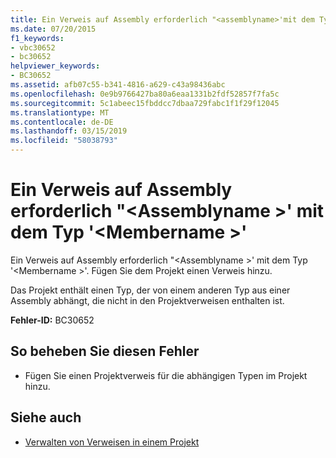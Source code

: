 ```yaml
---
title: Ein Verweis auf Assembly erforderlich "<assemblyname>'mit dem Typ'<membername>"
ms.date: 07/20/2015
f1_keywords:
- vbc30652
- bc30652
helpviewer_keywords:
- BC30652
ms.assetid: afb07c55-b341-4816-a629-c43a98436abc
ms.openlocfilehash: 0e9b9766427ba80a6eaa1331b2fdf52857f7fa5c
ms.sourcegitcommit: 5c1abeec15fbddcc7dbaa729fabc1f1f29f12045
ms.translationtype: MT
ms.contentlocale: de-DE
ms.lasthandoff: 03/15/2019
ms.locfileid: "58038793"
---
```

# <a name="reference-required-to-assembly-assemblyname-containing-the-type-membername"></a>Ein Verweis auf Assembly erforderlich "\<Assemblyname >' mit dem Typ '\<Membername >'
Ein Verweis auf Assembly erforderlich "\<Assemblyname >' mit dem Typ '\<Membername >'. Fügen Sie dem Projekt einen Verweis hinzu.  
  
 Das Projekt enthält einen Typ, der von einem anderen Typ aus einer Assembly abhängt, die nicht in den Projektverweisen enthalten ist.  
  
 **Fehler-ID:** BC30652  
  
## <a name="to-correct-this-error"></a>So beheben Sie diesen Fehler  
  
-   Fügen Sie einen Projektverweis für die abhängigen Typen im Projekt hinzu.  
  
## <a name="see-also"></a>Siehe auch

- [Verwalten von Verweisen in einem Projekt](/visualstudio/ide/managing-references-in-a-project)
